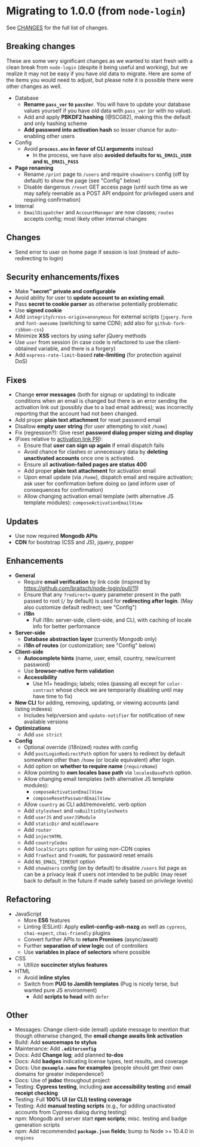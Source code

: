 # Migrating to 1.0.0 (from `node-login`)

See [CHANGES](../CHANGES.md) for the full list of changes.

## Breaking changes

These are some very significant changes as we wanted to start fresh with
a clean break from `node-login` (despite it being useful and working),
but we realize it may not be easy if you have old data to migrate. Here are
some of the items you would need to adjust, but please note it is possible
there were other changes as well.

- Database
    - **Rename `pass_ver` to `passVer`**. You will have to update your
        database values yourself if you have old data with `pass_ver` (or
        with no value).
    - Add and apply **PBKDF2 hashing** (@SCG82), making this the default
        and only hashing scheme
    - **Add password into activation hash** so lesser chance for auto-enabling
        other users
- Config
    - Avoid **`process.env` in favor of CLI arguments** instead
        - In the process, we have also **avoided defaults for `NL_EMAIL_USER` and `NL_EMAIL_PASS`**
- **Page renaming**
    - Rename `/print` page to `/users` and require `showUsers` config (off
        by default) to show the page (see "Config" below)
    - Disable dangerous `/reset` GET access page (until such time as
        we may safely reenable as a POST API endpoint for privileged users
        and requiring confirmation)
- Internal
    - `EmailDispatcher` and `AccountManager` are now classes;
        `routes` accepts config; most likely other internal changes

## Changes

- Send error to user on home page if session is lost (instead of
    auto-redirecting to login)

## Security enhancements/fixes

- Make **"secret" private and configurable**
- Avoid ability for user to **update account to an existing email**.
- Pass **secret to cookie parser** as otherwise potentially problematic
- Use **signed cookie**
- Add `integrity`/`cross-origin=anonymous` for external scripts (`jquery.form`
    and `font-awesome` (switching to same CDN); add also
    for `github-fork-ribbon-css`)
- Minimize **XSS** vectors by using safer jQuery methods
- Use `user` from session (in case code is refactored to use
    the client-obtained variable, and there is a forgery)
- Add `express-rate-limit`-based **rate-limiting** (for protection
    against DoS)

## Fixes

- Change **error messages** (both for signup or updating) to indicate
    conditions when an email is changed but there is an error sending
    the activation link out (possibly due to a bad email address); was
    incorrectly reporting that the account had not been changed.
- Add proper **plain text attachment** for reset password email
- Disallow **empty user string** (for user attempting to visit `/home`)
- Fix (regression?): Give reset **password dialog proper sizing and display**
- (Fixes relative to [activation link PR](https://github.com/braitsch/node-login/pull/11)):
    - Ensure that **user can sign up again** if email dispatch fails
    - Avoid chance for clashes or unnecessary data by **deleting
        unactivated accounts** once one is activated.
    - Ensure all **activation-failed pages are status 400**
    - Add proper **plain text attachment** for activation email
    - Upon email update (via `/home`), dispatch email and require activation;
        ask user for confirmation before doing so (and inform user of
        consequences for confirmation)
    - Allow changing activation email template (with alternative JS
        template modules): `composeActivationEmailView`

## Updates

- Use now required **Mongodb APIs**
- **CDN** for bootstrap (CSS and JS), jquery, popper

## Enhancements

- **General**
    - Require **email verification** by link code (inspired by
      <https://github.com/braitsch/node-login/pull/11>)
    - Ensure that any `?redirect=` query parameter present in
      the path passed to root (`/` by default) is used for **redirecting after
      login**. (May also customize default redirect; see "Config")
    - **i18n**
        - Full i18n: server-side, client-side, and CLI, with caching of
            locale info for better performance
- **Server-side**
    - **Database abstraction layer** (currently Mongodb only)
    - **i18n of routes** (or customization; see "Config" below)
- **Client-side**
  - **Autocomplete hints** (name, user, email, country, new/current password)
  - Use **browser-native form validation**
  - **Accessibility**
      - Use h1+ headings; labels; roles (passing all except for
          `color-contrast` whose check we are temporarily disabling until
          may have time to fix)
- **New CLI** for adding, removing, updating, or viewing accounts (and
  listing indexes)
  - Includes help/version and `update-notifier` for notification of
      new available versions
- **Optimizations**
    - Add `use strict`
- **Config**
    - Optional override (i18nized) routes with config
    - Add `postLoginRedirectPath` option for users to redirect by
        default somewhere other than `/home` (or locale equivalent) after
        login.
    - Add option on **whether to require name** (`requireName`)
    - Allow pointing to **own locales base path** via `localesBasePath` option.
    - Allow changing email templates (with alternative JS template modules):
        - `composeActivationEmailView`
        - `composeResetPasswordEmailView`
    - Allow `country` as CLI add/remove/etc. verb option
    - Add `stylesheet` and `noBuiltinStylesheets`
    - Add `userJS` and `userJSModule`
    - Add `staticDir` and `middleware`
    - Add `router`
    - Add `injectHTML`
    - Add `countryCodes`
    - Add `localScripts` option for using non-CDN copies
    - Add `fromText` and `fromURL` for password reset emails
    - Add `NS_EMAIL_TIMEOUT` option
    - Add `showUsers` config (on by default) to disable `/users` list page
        as can be a privacy leak if users not intended to be public
        (may reset back to default in the future if made safely based
        on privilege levels)

## Refactoring

- JavaScript
    - More **ES6** features
    - Linting (ESLint): Apply **eslint-config-ash-nazg** as well as
        `cypress`, `chai-expect`, `chai-friendly` plugins
    - Convert further APIs to **return Promises** (async/await)
    - Further **separation of view logic** out of controllers
    - Use **variables in place of selectors** where possible
- CSS
    - Utilize **succincter stylus features**
- HTML
    - Avoid **inline styles**
    - Switch from **PUG to Jamilih templates** (Pug is nicely terse, but
        wanted pure JS environment)
        - Add **scripts to head** with `defer`

## Other

- Messages: Change client-side (email) update message to mention
    that though otherwise changed, the **email change awaits link activation**
- Build: Add **sourcemaps to stylus**
- Maintenance: Add **`.editorconfig`**
- Docs: Add **Change log**; add planned **to-dos**
- Docs: Add **badges** indicating license types, test results, and coverage
- Docs: Use **`@example.name` for examples** (people should get their own
    domains for greater independence!)
- Docs: Use of **jsdoc** throughout project
- Testing: **Cypress testing**, including **axe accessibility testing**
    and **email receipt checking**
- Testing: Full **100% UI (or CLI) testing coverage**
- Testing: Add **manual testing scripts** (e.g., for adding unactivated
    accounts from Cypress dialog during testing)
- npm: Mongodb and server start **npm scripts**; misc. testing and badge
    generation scripts
- npm: Add recommended **`package.json` fields**; bump to Node >= 10.4.0 in
    `engines`
